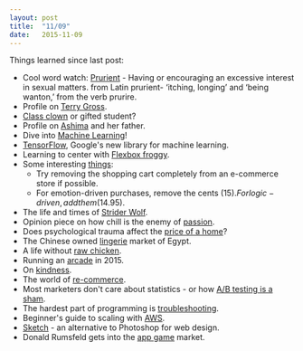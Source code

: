 ```yaml
---
layout: post
title:  "11/09"
date:   2015-11-09
---
```

Things learned since last post:

* Cool word watch: [Prurient](https://en.wiktionary.org/wiki/prurient) - Having or encouraging an excessive interest in sexual matters. from Latin prurient- ‘itching, longing’ and ‘being wanton,’ from the verb prurire.
* Profile on [Terry Gross](http://www.nytimes.com/2015/10/25/magazine/terry-gross-and-the-art-of-opening-up.html?utm_source=nextdraft&utm_medium=email&_r=0). 
* [Class clown](http://www.npr.org/sections/ed/2015/11/08/449169531/class-clown-or-gifted-student-its-a-matter-of-perspective?utm_source=nextdraft&utm_medium=email) or gifted student?
* Profile on [Ashima](http://espn.go.com/espn/feature/story/_/id/14098651/ashima-shiraishi-become-best-female-climber-world-just-14?utm_source=nextdraft&utm_medium=email) and her father.
* Dive into [Machine Learning](https://github.com/hangtwenty/dive-into-machine-learning?utm_source=hackernewsletter&utm_medium=email&utm_term=fav)!
* [TensorFlow](http://tensorflow.org/get_started), Google's new library for machine learning.
* Learning to center with [Flexbox froggy](http://flexboxfroggy.com/).
* Some interesting [things](https://medium.com/@tomwhitwell/52-things-i-learned-in-2015-c5c74eed24e0#.ixs4om173):
	* Try removing the shopping cart completely from an e-commerce store if possible.
	* For emotion-driven purchases, remove the cents ($15). For logic-driven, add them ($14.95).
* The life and times of [Strider Wolf](http://apps.bostonglobe.com/graphics/2015/11/strider/?p1=BGMenu_Article).
* Opinion piece on how chill is the enemy of [passion](https://medium.com/matter/against-chill-930dfb60a577#.nfl4rp2a2).
* Does psychological trauma affect the [price of a home](https://read.atavist.com/the-ghosts-of-pickering-trail)?
* The Chinese owned [lingerie](http://www.newyorker.com/magazine/2015/08/10/learning-to-speak-lingerie) market of Egypt.
* A life without [raw chicken](https://medium.com/@cat_beltane/what-i-learned-from-one-month-of-not-eating-raw-chicken-8f7f35b29985#.6ub69r1yx).
* Running an [arcade](http://www.polygon.com/features/2015/9/7/9251753/running-an-arcade-2015) in 2015.
* On [kindness](https://medium.com/matter/on-kindness-819ce388f976#.ry59a8syi).
* The world of [re-commerce](http://www.wired.com/2016/01/holiday-returns-supply-chain/?utm_source=nextdraft&utm_medium=email).
* Most marketers don't care about statistics - or how [A/B testing is a sham](http://blog.sumall.com/journal/optimizely-got-me-fired.html?utm_source=hackernewsletter&utm_medium=email&utm_term=fav).
* The hardest part of programming is [troubleshooting](http://weblog.jamisbuck.org/2016/1/9/dont-assume-its-difficult.html?utm_source=hackernewsletter&utm_medium=email&utm_term=fav).
* Beginner's guide to scaling with [AWS](https://news.ycombinator.com/item?id=10885727&utm_term=comment).
* [Sketch](https://www.sketchapp.com/) - an alternative to Photoshop for web design.
* Donald Rumsfeld gets into the [app game](http://www.wsj.com/articles/former-defense-secretary-marches-into-new-territory-videogames-1453483137?utm_source=nextdraft&utm_medium=email) market.